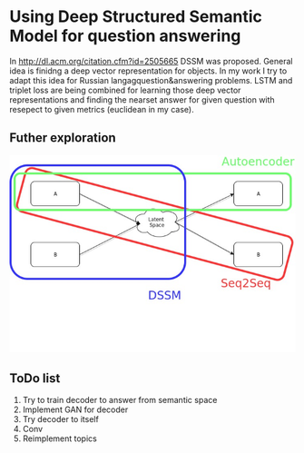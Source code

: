 # Using Deep Structured Semantic Model for question answering
In http://dl.acm.org/citation.cfm?id=2505665 DSSM was proposed. General idea is finidng a deep vector representation for objects. In my work I try to adapt this idea for Russian langagquestion&answering problems. LSTM and triplet loss are being combined for learning those deep vector representations and finding the nearset answer for given question with resepect to given metrics (euclidean in my case).  




## Futher exploration


![pic](https://github.com/Omrigan/QAprediction/raw/master/dream_model.jpg)



## ToDo list
1. Try to train decoder to answer from semantic space
2. Implement GAN for decoder
3. Try decoder to itself
4. Conv
5. Reimplement topics

